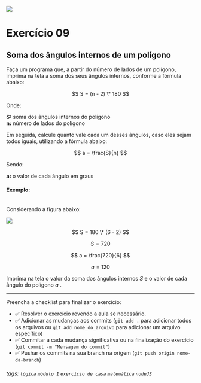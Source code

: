 ![](https://i.imgur.com/xG74tOh.png)

# Exercício 09

## Soma dos ângulos internos de um polígono

Faça um programa que, a partir do número de lados de um polígono, imprima na tela a soma dos seus ângulos internos, conforme a fórmula abaixo:

<!-- ![](https://4.bp.blogspot.com/-Vv69QfUHsrA/W5v7V35XwZI/AAAAAAABp5A/Zfy8oD9IOXgbVaw82BAw6PHfFh_CS3RmQCK4BGAYYCw/s1600/sn%2Bok.png) -->

$$ S = (n - 2) \* 180 $$

Onde:

**S:** soma dos ângulos internos do polígono \
**n:** número de lados do polígono

Em seguida, calcule quanto vale cada um desses ângulos, caso eles sejam todos iguais, utilizando a fórmula abaixo:

$$ a = \frac{S}{n} $$

Sendo:

**a:** o valor de cada ângulo em graus

#### Exemplo:

\
Considerando a figura abaixo:

![](https://static.escolakids.uol.com.br/conteudo_legenda/460f67f820a78f732d55395e1932a031.jpg)

$$ S = 180 \* (6 - 2) $$

$$ S = 720 $$

$$ a = \frac{720}{6} $$

$$ a = 120 $$

Imprima na tela o valor da soma dos ângulos internos $S$ e o valor de cada ângulo do polígono $a$ .

---

Preencha a checklist para finalizar o exercício:

-   ✅ Resolver o exercício revendo a aula se necessário.
-   ✅ Adicionar as mudanças aos commits (`git add .` para adicionar todos os arquivos ou `git add nome_do_arquivo` para adicionar um arquivo específico)
-   ✅ Commitar a cada mudança significativa ou na finalização do exercício (`git commit -m "Mensagem do commit"`)
-   ✅ Pushar os commits na sua branch na origem (`git push origin nome-da-branch`)

###### tags: `lógica` `módulo 1` `exercício de casa` `matemática` `nodeJS`
